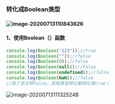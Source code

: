 ### 转化成Boolean类型

#### ![image-20200713110843626](C:\Users\l\AppData\Roaming\Typora\typora-user-images\image-20200713110843626.png)

#### 1、使用Boolean（）函数

```javascript
console.log(Boolean("123"));//true
console.log(Boolean(""));//false
console.log(Boolean(0));//false
console.log(Boolean(null));//false
console.log(Boolean(undefined));//false
console.log(Boolean(NaN));//false
//除了这五种false，其他类型转化都转化成true！
```

![image-20200713111325248](C:\Users\l\AppData\Roaming\Typora\typora-user-images\image-20200713111325248.png)



